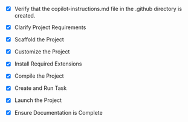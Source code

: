 <!-- Use this file to provide workspace-specific custom instructions to Copilot. For more details, visit https://code.visualstudio.com/docs/copilot/copilot-customization#_use-a-githubcopilotinstructionsmd-file -->

- [x] Verify that the copilot-instructions.md file in the .github directory is created.

- [x] Clarify Project Requirements
<!-- Requirements are clear: Next.js TypeScript project with App Router, Prisma ORM, NextAuth Google authentication, PostgreSQL database, Docker Compose setup for a movie/series ranking system -->

- [x] Scaffold the Project
<!-- Next.js project created successfully with TypeScript, Tailwind CSS, App Router, and src directory -->

- [x] Customize the Project
<!-- Implemented all specific features: ranking system, voting, dashboard, authentication, all pages and API routes -->

- [x] Install Required Extensions
<!-- Skip - no specific extensions required -->

- [x] Compile the Project
<!-- Build completed successfully with only minor warnings about img tags -->

- [x] Create and Run Task
<!-- Development server is running on http://localhost:3000 -->

- [x] Launch the Project
<!-- Project launched successfully and accessible at http://localhost:3000 -->

- [x] Ensure Documentation is Complete
<!-- Created comprehensive README with setup instructions and project details -->
